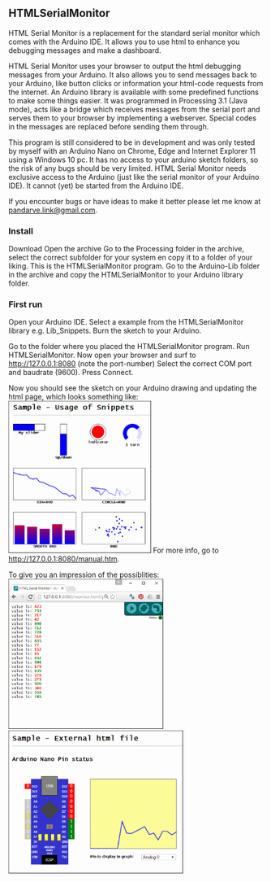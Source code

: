 ## HTMLSerialMonitor
 
HTML Serial Monitor is a replacement for the standard serial monitor which comes with the Arduino IDE. It allows you to use 
html to enhance you debugging messages and make a dashboard. 

HTML Serial Monitor uses your browser to output the html debugging messages from your Arduino. 
It also allows you to send messages back to your Arduino, like button clicks or information your html-code requests from the internet. 
An Arduino library is available with some predefined functions to make some things easier.
It was programmed in Processing 3.1 (Java mode), acts like a bridge which receives messages from the serial port and serves them to your browser by implementing a webserver. 
Special codes in the messages are replaced before sending them through.

This program is still considered to be in development and was only tested by myself with an Arduino Nano on Chrome, Edge and Internet Explorer 11 using a Windows 10 pc. It has no access to your arduino sketch folders, so the risk of any bugs should be very limited.
HTML Serial Monitor needs exclusive access to the Arduino (just like the serial monitor of your Arduino IDE). It cannot (yet) be started from the Arduino IDE. 

If you encounter bugs or have ideas to make it better please let me know at [pandarve.link@gmail.com](pandarve.link@gmail.com).

### Install
Download 
Open the archive
Go to the Processing folder in the archive, select the correct subfolder for your system en copy it to a folder of your liking. This is the HTMLSerialMonitor program.
Go to the Arduino-Lib folder in the archive and copy the HTMLSerialMonitor to your Arduino library folder.

### First run
Open your Arduino IDE.
Select a example from the HTMLSerialMonitor library e.g. Lib_Snippets.
Burn the sketch to your Arduino.

Go to the folder where you placed the HTMLSerialMonitor program.
Run HTMLSerialMonitor.
Now open your browser and surf to http://127.0.0.1:8080 (note the port-number)
Select the correct COM port and baudrate (9600).
Press Connect. 

Now you should see the sketch on your Arduino drawing and updating the html page, which looks something like:
![](https://github.com/NardJ/HTMLSerialMonitor/blob/master/screenshots/Lib_Snippets.gif)
For more info, go to http://127.0.0.1:8080/manual.htm.

To give you an impression of the possiblities:
![](https://github.com/NardJ/HTMLSerialMonitor/blob/master/screenshots/Bare_DecoratedText.gif)
![](https://github.com/NardJ/HTMLSerialMonitor/blob/master/screenshots/Lib_UserInterface.gif)

